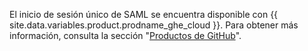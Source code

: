 El inicio de sesión único de SAML se encuentra disponible con {{ site.data.variables.product.prodname_ghe_cloud }}. Para obtener más información, consulta la sección "[Productos de GitHub](/articles/githubs-products)".
